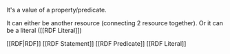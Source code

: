 It's a value of a property/predicate.

It can either be another resource (connecting 2 resource together).
Or it can be a literal ([[RDF Literal]])

[[RDF|RDF]]
[[RDF Statement]]
[[RDF Predicate]]
[[RDF Literal]]